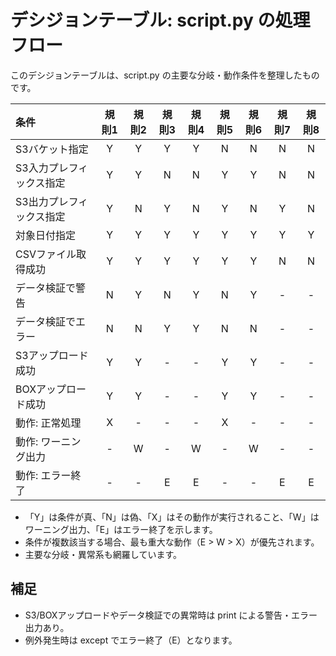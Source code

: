 # デシジョンテーブル: script.py の処理フロー

このデシジョンテーブルは、script.py の主要な分岐・動作条件を整理したものです。

| 条件 | 規則1 | 規則2 | 規則3 | 規則4 | 規則5 | 規則6 | 規則7 | 規則8 |
|:--------------------------|:------:|:------:|:------:|:------:|:------:|:------:|:------:|:------:|
| S3バケット指定 | Y | Y | Y | Y | N | N | N | N |
| S3入力プレフィックス指定 | Y | Y | N | N | Y | Y | N | N |
| S3出力プレフィックス指定 | Y | N | Y | N | Y | N | Y | N |
| 対象日付指定 | Y | Y | Y | Y | Y | Y | Y | Y |
| CSVファイル取得成功 | Y | Y | Y | Y | Y | Y | N | N |
| データ検証で警告 | N | Y | N | Y | N | Y | - | - |
| データ検証でエラー | N | N | Y | Y | N | N | - | - |
| S3アップロード成功 | Y | Y | - | - | Y | Y | - | - |
| BOXアップロード成功 | Y | Y | - | - | Y | Y | - | - |
| 動作: 正常処理 | X | - | - | - | X | - | - | - |
| 動作: ワーニング出力 | - | W | - | W | - | W | - | - |
| 動作: エラー終了 | - | - | E | E | - | - | E | E |

- 「Y」は条件が真、「N」は偽、「X」はその動作が実行されること、「W」はワーニング出力、「E」はエラー終了を示します。
- 条件が複数該当する場合、最も重大な動作（E > W > X）が優先されます。
- 主要な分岐・異常系も網羅しています。

## 補足
- S3/BOXアップロードやデータ検証での異常時は print による警告・エラー出力あり。
- 例外発生時は except でエラー終了（E）となります。
